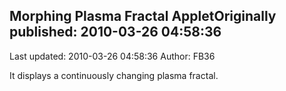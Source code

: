 ## Morphing Plasma Fractal AppletOriginally published: 2010-03-26 04:58:36 
Last updated: 2010-03-26 04:58:36 
Author: FB36  
 
It displays a continuously changing plasma fractal.